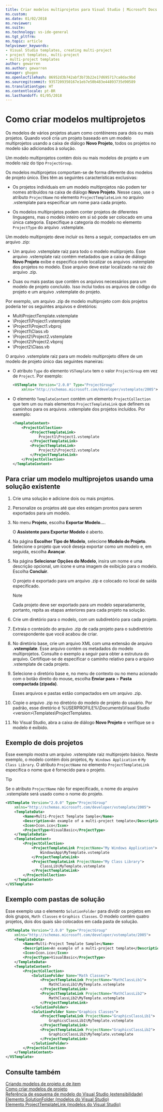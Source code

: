 ```yaml
---
title: Criar modelos multiprojetos para Visual Studio | Microsoft Docs
ms.custom: 
ms.date: 01/02/2018
ms.reviewer: 
ms.suite: 
ms.technology: vs-ide-general
ms.tgt_pltfrm: 
ms.topic: article
helpviewer_keywords:
- Visual Studio templates, creating multi-project
- project templates, multi-project
- multi-project templates
author: gewarren
ms.author: gewarren
manager: ghogen
ms.openlocfilehash: 86952d3b742abf3b73b22e17d695717ca8dac9bd
ms.sourcegitcommit: 9357209350167e1eb7e50b483e44893735d90589
ms.translationtype: HT
ms.contentlocale: pt-BR
ms.lasthandoff: 01/05/2018
---
```

# <a name="how-to-create-multi-project-templates"></a>Como criar modelos multiprojetos

Os modelos de vários projetos atuam como contêineres para dois ou mais projetos. Quando você cria um projeto baseado em um modelo multiprojetos usando a caixa de diálogo **Novo Projeto**, todos os projetos no modelo são adicionados à solução.

Um modelo multiprojetos contém dois ou mais modelos de projeto e um modelo raiz do tipo `ProjectGroup`.

Os modelos multiprojetos comportam-se de forma diferente dos modelos de projeto único. Eles têm as seguintes características exclusivas:

- Os projetos individuais em um modelo multiprojetos não podem ter nomes atribuídos na caixa de diálogo **Novo Projeto**. Nesse caso, use o atributo `ProjectName` no elemento `ProjectTemplateLink` no arquivo .vstemplate para especificar um nome para cada projeto.

- Os modelos multiprojetos podem conter projetos de diferentes linguagens, mas o modelo inteiro em si só pode ser colocado em uma única categoria. Especifique a categoria do modelo no elemento `ProjectType` do arquivo .vstemplate.

Um modelo multiprojeto deve incluir os itens a seguir, compactados em um arquivo .zip:

- Um arquivo .vstemplate raiz para todo o modelo multiprojeto. Esse arquivo .vstemplate raiz contém metadados que a caixa de diálogo **Novo Projeto** exibe e especifica onde localizar os arquivos .vstemplate dos projetos no modelo. Esse arquivo deve estar localizado na raiz do arquivo .zip.

- Duas ou mais pastas que contêm os arquivos necessários para um modelo de projeto concluído. Isso inclui todos os arquivos de código do projeto e um arquivo .vstemplate do projeto.

Por exemplo, um arquivo .zip de modelo multiprojeto com dois projetos poderia ter os seguintes arquivos e diretórios:

- MultiProjectTemplate.vstemplate
- \Project1\Project1.vstemplate
- \Project1\Project1.vbproj
- \Project1\Class.vb
- \Project2\Project2.vstemplate
- \Project2\Project2.vbproj
- \Project2\Class.vb

O arquivo .vstemplate raiz para um modelo multiprojeto difere de um modelo de projeto único das seguintes maneiras:

- O atributo `Type` do elemento `VSTemplate` tem o valor `ProjectGroup` em vez de `Project`. Por exemplo:

    ```xml
    <VSTemplate Version="2.0.0" Type="ProjectGroup"
        xmlns="http://schemas.microsoft.com/developer/vstemplate/2005">
    ```

- O elemento `TemplateContent` contém um elemento `ProjectCollection` que tem um ou mais elementos `ProjectTemplateLink` que definem os caminhos para os arquivos .vstemplate dos projetos incluídos. Por exemplo:

    ```xml
    <TemplateContent>
        <ProjectCollection>
            <ProjectTemplateLink>
                Project1\Project1.vstemplate
            </ProjectTemplateLink>
            <ProjectTemplateLink>
                Project2\Project2.vstemplate
            </ProjectTemplateLink>
        </ProjectCollection>
    </TemplateContent>
    ```

## <a name="to-create-a-multi-project-template-from-an-existing-solution"></a>Para criar um modelo multiprojetos usando uma solução existente

1. Crie uma solução e adicione dois ou mais projetos.

1. Personalize os projetos até que eles estejam prontos para serem exportados para um modelo.

1. No menu **Projeto**, escolha **Exportar Modelo...**.

   O **Assistente para Exportar Modelo** é aberto.

1. Na página **Escolher Tipo de Modelo**, selecione **Modelo de Projeto**. Selecione o projeto que você deseja exportar como um modelo e, em seguida, escolha **Avançar**.

1. Na página **Selecionar Opções do Modelo**, insira um nome e uma descrição opcional, um ícone e uma imagem de exibição para o modelo. Escolha **Concluir**.

   O projeto é exportado para um arquivo .zip e colocado no local de saída especificado.

   > [!NOTE]
   > Cada projeto deve ser exportado para um modelo separadamente, portanto, repita as etapas anteriores para cada projeto na solução.

1. Crie um diretório para o modelo, com um subdiretório para cada projeto.

1. Extraia o conteúdo do arquivo .zip de cada projeto para o subdiretório correspondente que você acabou de criar.

1. No diretório base, crie um arquivo XML com uma extensão de arquivo **.vstemplate**. Esse arquivo contém os metadados do modelo multiprojetos. Consulte o exemplo a seguir para obter a estrutura do arquivo. Certifique-se de especificar o caminho relativo para o arquivo .vstemplate de cada projeto.

1. Selecione o diretório base e, no menu de contexto ou no menu acionado com o botão direito do mouse, escolha **Enviar para** > **Pasta compactada (zipada)**.

   Esses arquivos e pastas estão compactados em um arquivo .zip.

1. Copie o arquivo .zip no diretório do modelo de projeto do usuário. Por padrão, esse diretório é %USERPROFILE%\Documents\Visual Studio \<version\>\Templates\ProjectTemplates.

1. No Visual Studio, abra a caixa de diálogo **Novo Projeto** e verifique se o modelo é exibido.

## <a name="two-project-example"></a>Exemplo de dois projetos

Esse exemplo mostra um arquivo .vstemplate raiz multiprojeto básico. Neste exemplo, o modelo contém dois projetos, `My Windows Application` e `My Class Library`. O atributo `ProjectName` no elemento `ProjectTemplateLink` especifica o nome que é fornecido para o projeto.

> [!TIP]
> Se o atributo `ProjectName` não for especificado, o nome do arquivo .vstemplate será usado como o nome do projeto.

```xml
<VSTemplate Version="2.0.0" Type="ProjectGroup"
    xmlns="http://schemas.microsoft.com/developer/vstemplate/2005">
    <TemplateData>
        <Name>Multi-Project Template Sample</Name>
        <Description>An example of a multi-project template</Description>
        <Icon>Icon.ico</Icon>
        <ProjectType>VisualBasic</ProjectType>
    </TemplateData>
    <TemplateContent>
        <ProjectCollection>
            <ProjectTemplateLink ProjectName="My Windows Application">
                WindowsApp\MyTemplate.vstemplate
            </ProjectTemplateLink>
            <ProjectTemplateLink ProjectName="My Class Library">
                ClassLib\MyTemplate.vstemplate
            </ProjectTemplateLink>
        </ProjectCollection>
    </TemplateContent>
</VSTemplate>
```

## <a name="example-with-solution-folders"></a>Exemplo com pastas de solução

Esse exemplo usa o elemento `SolutionFolder` para dividir os projetos em dois grupos, `Math Classes` e `Graphics Classes`. O modelo contém quatro projetos, dois dos quais são colocados em cada pasta de solução.

```xml
<VSTemplate Version="2.0.0" Type="ProjectGroup"
    xmlns="http://schemas.microsoft.com/developer/vstemplate/2005">
    <TemplateData>
        <Name>Multi-Project Template Sample</Name>
        <Description>An example of a multi-project template</Description>
        <Icon>Icon.ico</Icon>
        <ProjectType>VisualBasic</ProjectType>
    </TemplateData>
    <TemplateContent>
        <ProjectCollection>
            <SolutionFolder Name="Math Classes">
                <ProjectTemplateLink ProjectName="MathClassLib1">
                    MathClassLib1\MyTemplate.vstemplate
                </ProjectTemplateLink>
                <ProjectTemplateLink ProjectName="MathClassLib2">
                    MathClassLib2\MyTemplate.vstemplate
                </ProjectTemplateLink>
            </SolutionFolder>
            <SolutionFolder Name="Graphics Classes">
                <ProjectTemplateLink ProjectName="GraphicsClassLib1">
                    GraphicsClassLib1\MyTemplate.vstemplate
                </ProjectTemplateLink>
                <ProjectTemplateLink ProjectName="GraphicsClassLib2">
                    GraphicsClassLib2\MyTemplate.vstemplate
                </ProjectTemplateLink>
            </SolutionFolder>
        </ProjectCollection>
    </TemplateContent>
</VSTemplate>
```

## <a name="see-also"></a>Consulte também

[Criando modelos de projeto e de item](../ide/creating-project-and-item-templates.md)  
[Como criar modelos de projeto](../ide/how-to-create-project-templates.md)  
[Referência de esquema de modelo do Visual Studio (extensibilidade)](../extensibility/visual-studio-template-schema-reference.md)  
[Elemento SolutionFolder (modelos do Visual Studio)](../extensibility/solutionfolder-element-visual-studio-templates.md)  
[Elemento ProjectTemplateLink (modelos do Visual Studio)](../extensibility/projecttemplatelink-element-visual-studio-templates.md)
